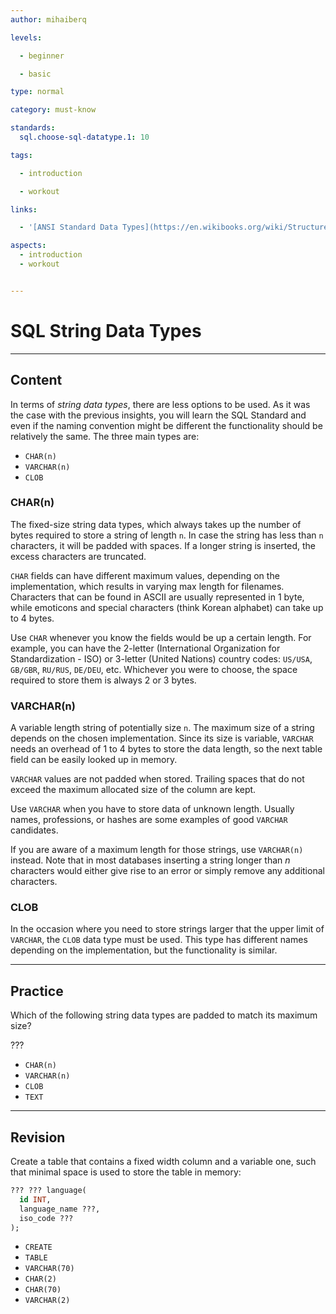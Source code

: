 ```yaml
---
author: mihaiberq

levels:

  - beginner

  - basic

type: normal

category: must-know

standards:
  sql.choose-sql-datatype.1: 10

tags:

  - introduction

  - workout

links:

  - '[ANSI Standard Data Types](https://en.wikibooks.org/wiki/Structured_Query_Language/Data_Types){website}'

aspects:
  - introduction
  - workout


---
```


# SQL String Data Types

---
## Content

In terms of *string data types*, there are less options to be used. As it was the case with the previous insights, you will learn the SQL Standard and even if the naming convention might be different the functionality should be relatively the same. The three main types are:

- `CHAR(n)`
- `VARCHAR(n)`
- `CLOB`

### CHAR(n)

The fixed-size string data types, which always takes up the number of bytes required to store a string of length `n`. In case the string has less than `n` characters, it will be padded with spaces. If a longer string is inserted, the excess characters are truncated.

`CHAR` fields can have different maximum values, depending on the implementation, which results in varying max length for filenames. Characters that can be found in ASCII are usually represented in 1 byte, while emoticons and special characters (think Korean alphabet) can take up to 4 bytes.

Use `CHAR` whenever you know the fields would be up a certain length. For example, you can have the 2-letter (International Organization for Standardization - ISO) or 3-letter (United Nations) country codes: `US/USA`, `GB/GBR`, `RU/RUS`, `DE/DEU`, etc. Whichever you were to choose, the space required to store them is always 2 or 3 bytes.

### VARCHAR(n)

A variable length string of potentially size `n`. The maximum size of a string depends on the chosen implementation. Since its size is variable, `VARCHAR` needs an overhead of 1 to 4 bytes to store the data length, so the next table field can be easily looked up in memory.

`VARCHAR` values are not padded when stored. Trailing spaces that do not exceed the maximum allocated size of the column are kept.

Use `VARCHAR` when you have to store data of unknown length. Usually names, professions, or hashes are some examples of good `VARCHAR` candidates.

If you are aware of a maximum length for those strings, use `VARCHAR(n)` instead. Note that in most databases inserting a string longer than *n* characters would either give rise to an error or simply remove any additional characters.

### CLOB

In the occasion where you need to store strings larger that the upper limit of `VARCHAR`, the `CLOB` data type must be used. This type has different names depending on the implementation, but the functionality is similar.

---
## Practice

Which of the following string data types are padded to match its maximum size?

???

* `CHAR(n)`
* `VARCHAR(n)`
* `CLOB`
* `TEXT`

---
## Revision

Create a table that contains a fixed width column and a variable one, such that minimal space is used to store the table in memory:

```sql
??? ??? language(
  id INT,
  language_name ???,
  iso_code ???
);
```

* `CREATE`
* `TABLE`
* `VARCHAR(70)`
* `CHAR(2)`
* `CHAR(70)`
* `VARCHAR(2)`